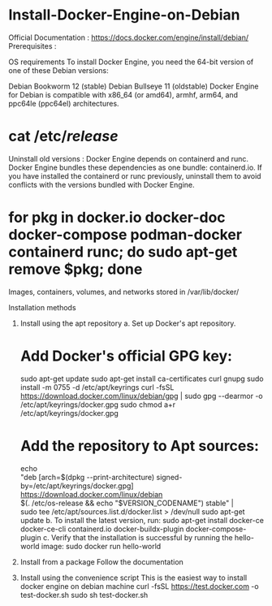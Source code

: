 # Install-Docker-Engine-on-Debian
Official Documentation : https://docs.docker.com/engine/install/debian/
Prerequisites :

OS requirements
To install Docker Engine, you need the 64-bit version of one of these Debian versions:

Debian Bookworm 12 (stable)
Debian Bullseye 11 (oldstable)
Docker Engine for Debian is compatible with x86_64 (or amd64), armhf, arm64, and ppc64le (ppc64el) architectures.
# cat /etc/*release*

Uninstall old versions :
Docker Engine depends on containerd and runc. Docker Engine bundles these dependencies as one bundle: containerd.io. If you have installed the containerd or runc previously, uninstall them to avoid conflicts with the versions bundled with Docker Engine.

#  for pkg in docker.io docker-doc docker-compose podman-docker containerd runc; do sudo apt-get remove $pkg; done

Images, containers, volumes, and networks stored in /var/lib/docker/

Installation methods 

1. Install using the apt repository
   a. Set up Docker's apt repository.
     # Add Docker's official GPG key:
     sudo apt-get update
     sudo apt-get install ca-certificates curl gnupg
     sudo install -m 0755 -d /etc/apt/keyrings
     curl -fsSL https://download.docker.com/linux/debian/gpg | sudo gpg --dearmor -o /etc/apt/keyrings/docker.gpg
     sudo chmod a+r /etc/apt/keyrings/docker.gpg

    # Add the repository to Apt sources:
    echo \
  "deb [arch=$(dpkg --print-architecture) signed-by=/etc/apt/keyrings/docker.gpg] https://download.docker.com/linux/debian \
  $(. /etc/os-release && echo "$VERSION_CODENAME") stable" | \
    sudo tee /etc/apt/sources.list.d/docker.list > /dev/null
    sudo apt-get update
  b.  To install the latest version, run:
      sudo apt-get install docker-ce docker-ce-cli containerd.io docker-buildx-plugin docker-compose-plugin
  c. Verify that the installation is successful by running the hello-world image:
      sudo docker run hello-world

2. Install from a package 
   Follow the documentation

3. Install using the convenience script
   This is the easiest way to install docker engine on debian machine
curl -fsSL https://test.docker.com -o test-docker.sh
sudo sh test-docker.sh